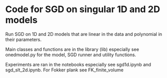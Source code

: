 # Code for SGD on singular 1D and 2D models

Run SGD on 1D and 2D models that are linear in the data and polynomial in their parameters. 

Main classes and functions are in the library (lib) especially see onedmodel.py for the model, SGD runner and utility functions.

Experiments are ran in the notebooks especially see sgd1d.ipynb and sgd_slt_2d.ipynb. For Fokker plank see FK_finite_volume



